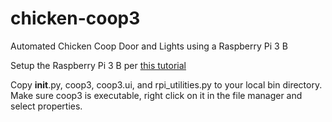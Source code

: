 # chicken-coop3
Automated Chicken Coop Door and Lights using a Raspberry Pi 3 B

Setup the Raspberry Pi 3 B per 
[this tutorial](https://jethornton.github.io/rpi/install-10D.html)

Copy __init__.py, coop3, coop3.ui, and rpi_utilities.py to your local bin directory.
Make sure coop3 is executable, right click on it in the file manager and select
properties.
